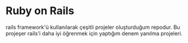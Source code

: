 # Ruby on Rails
rails framework'ü kullanılarak çeşitli projeler oluşturduğum repodur. Bu projeşer rails'i daha iyi öğrenmek için yaptığım denem yanılma projeleri.
